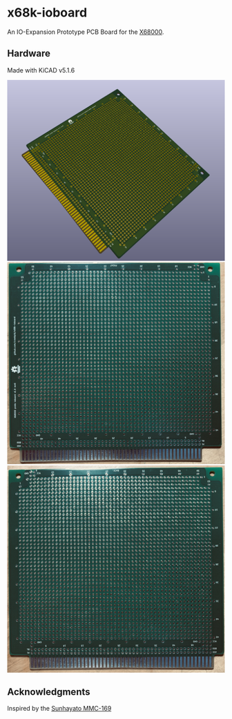 # x68k-ioboard

An IO-Expansion Prototype PCB Board for the [X68000](https://en.wikipedia.org/wiki/X68000).

## Hardware

Made with KiCAD v5.1.6

![3D Model](img/3d-model-rev0-FRONT.png)
![rev0-front](img/rev0-front.jpeg)
![rev0-back](img/rev0-back.jpeg)


## Acknowledgments

Inspired by the [Sunhayato MMC-169](img/MMC-169-Back.jpg)
